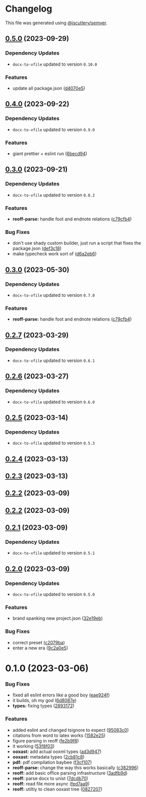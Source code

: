 # Changelog

This file was generated using [@jscutlery/semver](https://github.com/jscutlery/semver).

## [0.5.0](https://github.com/TrialAndErrorOrg/parsers/compare/reoff-parse-0.4.0...reoff-parse-0.5.0) (2023-09-29)

### Dependency Updates

* `docx-to-vfile` updated to version `0.10.0`

### Features

* update all package.json ([d4070e5](https://github.com/TrialAndErrorOrg/parsers/commit/d4070e53ab3389db11fed978f3f74bcfe6808f5e))

## [0.4.0](https://github.com/TrialAndErrorOrg/parsers/compare/reoff-parse-0.3.0...reoff-parse-0.4.0) (2023-09-22)

### Dependency Updates

* `docx-to-vfile` updated to version `0.9.0`

### Features

* giant prettier + eslint run ([6becd94](https://github.com/TrialAndErrorOrg/parsers/commit/6becd9492006b9a7f7f91b60db440bb31d9140c8))

## [0.3.0](https://github.com/TrialAndErrorOrg/parsers/compare/reoff-parse-0.2.7...reoff-parse-0.3.0) (2023-09-21)

### Dependency Updates

- `docx-to-vfile` updated to version `0.8.2`

### Features

- **reoff-parse:** handle foot and endnote relations ([c79cfb4](https://github.com/TrialAndErrorOrg/parsers/commit/c79cfb4fa7e68c27c1b478b4b2402f85db4a4995))

### Bug Fixes

- don't use shady custom builder, just run a script that fixes the package.json ([def3c18](https://github.com/TrialAndErrorOrg/parsers/commit/def3c1844ae0a0d547de2b0a01689a302b58ab61))
- make typecheck work sort of ([d6a2eb6](https://github.com/TrialAndErrorOrg/parsers/commit/d6a2eb690a06d376043309f8bea6f418a4ff16ec))

## [0.3.0](https://github.com/TrialAndErrorOrg/parsers/compare/reoff-parse-0.2.7...reoff-parse-0.3.0) (2023-05-30)

### Dependency Updates

- `docx-to-vfile` updated to version `0.7.0`

### Features

- **reoff-parse:** handle foot and endnote relations ([c79cfb4](https://github.com/TrialAndErrorOrg/parsers/commit/c79cfb4fa7e68c27c1b478b4b2402f85db4a4995))

## [0.2.7](https://github.com/TrialAndErrorOrg/parsers/compare/reoff-parse-0.2.6...reoff-parse-0.2.7) (2023-03-29)

### Dependency Updates

- `docx-to-vfile` updated to version `0.6.1`

## [0.2.6](https://github.com/TrialAndErrorOrg/parsers/compare/reoff-parse-0.2.5...reoff-parse-0.2.6) (2023-03-27)

### Dependency Updates

- `docx-to-vfile` updated to version `0.6.0`

## [0.2.5](https://github.com/TrialAndErrorOrg/parsers/compare/reoff-parse-0.2.4...reoff-parse-0.2.5) (2023-03-14)

### Dependency Updates

- `docx-to-vfile` updated to version `0.5.3`

## [0.2.4](https://github.com/TrialAndErrorOrg/parsers/compare/reoff-parse-0.2.3...reoff-parse-0.2.4) (2023-03-13)

## [0.2.3](https://github.com/TrialAndErrorOrg/parsers/compare/reoff-parse-0.2.2...reoff-parse-0.2.3) (2023-03-13)

## [0.2.2](https://github.com/TrialAndErrorOrg/parsers/compare/reoff-parse-0.2.1...reoff-parse-0.2.2) (2023-03-09)

## [0.2.2](https://github.com/TrialAndErrorOrg/parsers/compare/reoff-parse-0.2.1...reoff-parse-0.2.2) (2023-03-09)

## [0.2.1](https://github.com/TrialAndErrorOrg/parsers/compare/reoff-parse-0.2.0...reoff-parse-0.2.1) (2023-03-09)

### Dependency Updates

- `docx-to-vfile` updated to version `0.5.1`

## [0.2.0](https://github.com/TrialAndErrorOrg/parsers/compare/reoff-parse-0.1.0...reoff-parse-0.2.0) (2023-03-09)

### Dependency Updates

- `docx-to-vfile` updated to version `0.5.0`

### Features

- brand spanking new project.json ([32e19eb](https://github.com/TrialAndErrorOrg/parsers/commit/32e19ebf3f71c80336f637297d8f4db274d098bf))

### Bug Fixes

- correct preset ([c2079ba](https://github.com/TrialAndErrorOrg/parsers/commit/c2079ba3a0121a5c3a2b9017a3d53214953b2c98))
- enter a new era ([9c2a0e5](https://github.com/TrialAndErrorOrg/parsers/commit/9c2a0e505472c43d384f3cc78543ad90877b7c3d))

# 0.1.0 (2023-03-06)

### Bug Fixes

- fixed all eslint errors like a good boy ([eae924f](https://github.com/TrialAndErrorOrg/parsers/commit/eae924fdc4e9741cc455696daf63754eb5a2481b))
- it builds, oh my god ([6d8087e](https://github.com/TrialAndErrorOrg/parsers/commit/6d8087ed6b54aecbe02060c347959f55bd9535bb))
- **types:** fixing types ([2893172](https://github.com/TrialAndErrorOrg/parsers/commit/2893172ccf37ad1d12a35fea3ef61700bd24dafb))

### Features

- added eslint and changed tsignore to expect ([95083c0](https://github.com/TrialAndErrorOrg/parsers/commit/95083c07fc19aeb3a4dc2fa0ecbb2597a86c11fa))
- citations from word to latex works ([1582e25](https://github.com/TrialAndErrorOrg/parsers/commit/1582e2553843505e3ddc2355676e0702418bbfdc))
- figure parsing in reoff ([fe2b9f8](https://github.com/TrialAndErrorOrg/parsers/commit/fe2b9f8e9eb1fb2421e3272dcc60fe2b871f2392))
- it working ([53f8f03](https://github.com/TrialAndErrorOrg/parsers/commit/53f8f038f89a6e64a64600b3e6cb8deb1717cda7))
- **ooxast:** add actual ooxml types ([ad3d947](https://github.com/TrialAndErrorOrg/parsers/commit/ad3d9473fac066d0125316360ce759e3b57e4202))
- **ooxast:** metadata types ([2cb81c8](https://github.com/TrialAndErrorOrg/parsers/commit/2cb81c8a4ce31a1078a955a974f97a697a5ebe33))
- **pdf:** pdf compilation baybee ([f3cf107](https://github.com/TrialAndErrorOrg/parsers/commit/f3cf107193e3e015da3dc950736aa38e5803b5cd))
- **reoff-parse:** change the way this works basically ([c382996](https://github.com/TrialAndErrorOrg/parsers/commit/c3829966800081cdbe4f45b828413ef422c37f1f))
- **reoff:** add basic office parsing infrastructure ([3adfb9d](https://github.com/TrialAndErrorOrg/parsers/commit/3adfb9d1b44fe4e6f79a41ae5269c43ddbdfd5c2))
- **reoff:** parse docx to unist ([7dcdb70](https://github.com/TrialAndErrorOrg/parsers/commit/7dcdb7016a639e8af4eaeb25eaa3ff9927d21952))
- **reoff:** read file more async ([fed7aa9](https://github.com/TrialAndErrorOrg/parsers/commit/fed7aa97af458404b04d805250ad5bfc348ee52c))
- **reoff:** utiltiy to clean ooxast tree ([0827207](https://github.com/TrialAndErrorOrg/parsers/commit/082720772ffe4caff8d812962c2f42d4c71b5747))
